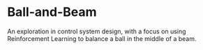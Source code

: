 # Ball-and-Beam
 An exploration in control system design, with a focus on using Reinforcement Learning to balance a ball in the middle of a beam.

